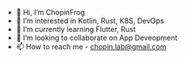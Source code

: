 - 👋 Hi, I’m ChopinFrog
- 👀 I’m interested in Kotlin, Rust, K8S, DevOps
- 🌱 I’m currently learning Flutter, Rust
- 💞️ I’m looking to collaborate on App Deveopment
- 📫 How to reach me - chopin.lab@gmail.com

<!---
chopinlab/chopinlab is a ✨ special ✨ repository because its `README.md` (this file) appears on your GitHub profile.
You can click the Preview link to take a look at your changes.
--->
